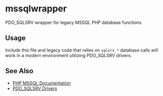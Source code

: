 # mssqlwrapper
PDO_SQLSRV wrapper for legacy MSSQL PHP database functions

## Usage

Include this file and legacy code that relies on ``sqlsrv_*`` database calls will work in a modern environment utilizing PDO\_SQLSRV drivers.

## See Also

* [PHP MSSQL Documentation](http://php.net/mssql)
* [PDO_SQLSRV Drivers](http://www.microsoft.com/en-us/download/details.aspx?id=20098)
